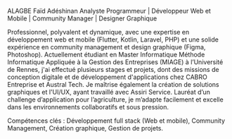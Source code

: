ALAGBE Faïd Adéshinan
Analyste Programmeur | Développeur Web et Mobile | Community Manager | Designer Graphique

Professionnel, polyvalent et dynamique, avec une expertise en développement web et mobile (Flutter, Kotlin, Laravel, PHP) et une solide expérience en community management et design graphique (Figma, Photoshop). Actuellement étudiant en Master Informatique Méthode Informatique Appliquée à la Gestion des Entreprises (MIAGE) à l’Université de Rennes, j'ai effectué plusieurs stages et projets, dont des missions de conception digitale et de développement d'applications chez CABRO Entreprise et Austral Tech. Je maîtrise également la création de solutions graphiques et l'UI/UX, ayant travaillé avec Assiri Service. Lauréat d’un challenge d’application pour l’agriculture, je m’adapte facilement et excelle dans les environnements collaboratifs et sous pression.

Compétences clés : Développement full stack (Web et mobile), Community Management, Création graphique, Gestion de projets.
